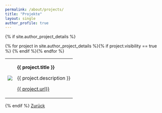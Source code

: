 ```yaml
---
permalink: /about/projects/
title: "Projekte"
layout: single
author_profile: true
---
```

{% if site.author_project_details %}
<table>
{% for project in site.author_project_details %}{% if project.visibility == true %}
  <tr>
    <td class="td_about_img"><img src="{{ site.url }}{{ site.baseurl }}/assets/images/about/{{ project.thumbnail }}" /></td>
    <td class="td_about_text">
      <p><b>{{ project.title }}</b></p>
      <p>{{ project.description }}</p>
      <p><a class="btn btn--primary" href="{{ exp.url }}" target="_blank">{{ project.url}}</a></p>
    </td>
  </tr>
{% endif %}{% endfor %}
</table>
{% endif %}
<a href="/about/" class="btn btn--primary">Zurück</a>